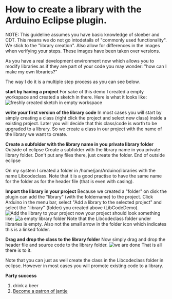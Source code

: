 How to create a library with the Arduino Eclipse plugin.
==

NOTE: This guideline assumes you have basic knowledge of sloeber and CDT. This means we do not go intodetails of "commonly used functionality". We stick to the "library creation". Also allow for differences in the images when verifying your steps. These images have been taken over versions.

As you have a real development environment now which allows you to modify libraries as if they are part of your code you may wonder: "how can I make my own libraries?"

The way I do it is a multiple step process as you can see below.

**start by having a project**
For sake of this demo I created a empty workspace and created a sketch in there. Here is what it looks like:
![freshly created sketch in empty workspace](http://iloapp.baeyens.it/data/_gallery/public/6/141814238387984300_resized.png)

**write your first version of the library code**
In most cases you will start by simply creating a class (right click the project and select new class) inside a existing project.
Later you will decide that this class/code is worth to be upgraded to a library.
So we create a class in our project with the name of the library we want to create.

**Create a subfolder with the library name in you private library folder**
Outside of eclipse
Create a subfolder with the library name in you private library folder.
Don't put any files there, just create the folder.
End of outside eclipse

On my system I created a folder in /home/jan/Arduino/libraries with the name Libcodeclass. Note that it is a good practise to have the same name for the folder as for the header file (that is even with casing).

**Import the library in your project**
Because we created a "folder" on disk the plugin can add the "library" (with the foldername) to the project.
Click Arduino in the menu bar, select "Add a library to the selected project" and select the "library" (folder) you created above (LibCodeDemo).
![Add the library to your project](http://iloapp.baeyens.it/data/_gallery/public/6/141814162245895400_resized.png)
now your project should look something like:
![a empty library folder](http://iloapp.baeyens.it/data/_gallery/public/6/141814162454370900_resized.png)
Note that the Libcodeclass folder under libraries is empty.
Also not the small arrow in the folder icon which indicates this is a linked folder.

**Drag and drop the class to the library folder**
Now simply drag and drop the header file and source code to the library folder.
![we are done](http://iloapp.baeyens.it/data/_gallery/public/6/141814162408665500_resized.png)
That is all there is to it.

Note that you can just as well create the class in the Libcodeclass folder in eclipse. However in most cases you will promote existing code to a library.


 **Party success**

 1. drink a beer
 2. [Become a patron of jantje](http://eclipse.baeyens.it/donate.html "thanks")